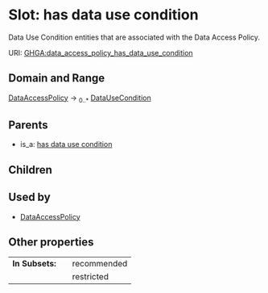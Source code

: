 
# Slot: has data use condition


Data Use Condition entities that are associated with the Data Access Policy.

URI: [GHGA:data_access_policy_has_data_use_condition](https://w3id.org/GHGA/data_access_policy_has_data_use_condition)


## Domain and Range

[DataAccessPolicy](DataAccessPolicy.md) &#8594;  <sub>0..\*</sub> [DataUseCondition](DataUseCondition.md)

## Parents

 *  is_a: [has data use condition](has_data_use_condition.md)

## Children


## Used by

 * [DataAccessPolicy](DataAccessPolicy.md)

## Other properties

|  |  |  |
| --- | --- | --- |
| **In Subsets:** | | recommended |
|  | | restricted |

